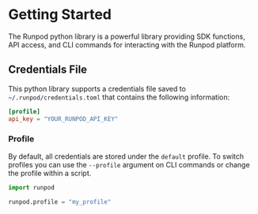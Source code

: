 # Getting Started

The Runpod python library is a powerful library providing SDK functions, API access, and CLI commands for interacting with the Runpod platform.

## Credentials File

This python library supports a credentials file saved to `~/.runpod/credentials.toml` that contains the following information:

```toml
[profile]
api_key = "YOUR_RUNPOD_API_KEY"
```
### Profile

By default, all credentials are stored under the `default` profile. To switch profiles you can use the `--profile` argument on CLI commands or change the profile within a script.

```python
import runpod

runpod.profile = "my_profile"
```
